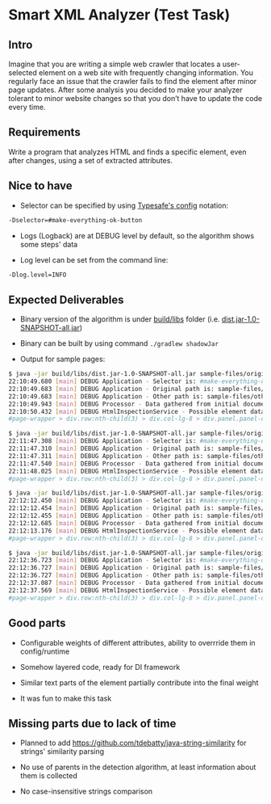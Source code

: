 # Smart XML Analyzer (Test Task)

## Intro

Imagine that you are writing a simple web crawler that locates a user-selected element on a web site with frequently changing information. You regularly face an issue that the crawler fails to find the element after minor page updates. After some analysis you decided to make your analyzer tolerant to minor website changes so that you don’t have to update the code every time.

## Requirements

Write a program that analyzes HTML and finds a specific element, even after changes, using a set of extracted attributes. 

## Nice to have

* Selector can be specified by using [Typesafe's config](https://github.com/lightbend/config) notation:
```bash
-Dselector=#make-everything-ok-button
```

* Logs (Logback) are at DEBUG level by default, so the algorithm shows some steps' data

* Log level can be set from the command line:

```bash
-Dlog.level=INFO
```

## Expected Deliverables

* Binary version of the algorithm is under [build/libs](build/libs) folder (i.e. [dist.jar-1.0-SNAPSHOT-all.jar](build/libs/dist.jar-1.0-SNAPSHOT-all.jar))

* Binary can be built by using command `./gradlew shadowJar`

* Output for sample pages:
```bash
$ java -jar build/libs/dist.jar-1.0-SNAPSHOT-all.jar sample-files/origin.html sample-files/other-1.html
22:10:49.680 [main] DEBUG Application - Selector is: #make-everything-ok-button
22:10:49.683 [main] DEBUG Application - Original path is: sample-files/origin.html
22:10:49.683 [main] DEBUG Application - Other path is: sample-files/other-1.html
22:10:49.943 [main] DEBUG Processor - Data gathered from initial document: HtmlOriginData(tagName=a, text=[Make, everything, OK], cssPath=#make-everything-ok-button, attributes={id=[make-everything-ok-button], class=[btn, btn-success], href=[#ok], title=[Make-Button], rel=[next], onclick=[javascript:window.okDone(), return false]})
22:10:50.432 [main] DEBUG HtmlInspectionService - Possible element data: WeightAndData(weight=21310.0, data=HtmlOriginData(tagName=a, text=[Make, everything, OK], cssPath=#page-wrapper > div.row:nth-child(3) > div.col-lg-8 > div.panel.panel-default > div.panel-body > a.btn.btn-success, attributes={class=[btn, btn-success], href=[#check-and-ok], title=[Make-Button], rel=[done], onclick=[javascript:window.okDone(), return false]}))
#page-wrapper > div.row:nth-child(3) > div.col-lg-8 > div.panel.panel-default > div.panel-body > a.btn.btn-success
```

```bash
$ java -jar build/libs/dist.jar-1.0-SNAPSHOT-all.jar sample-files/origin.html sample-files/other-2.html
22:11:47.308 [main] DEBUG Application - Selector is: #make-everything-ok-button
22:11:47.310 [main] DEBUG Application - Original path is: sample-files/origin.html
22:11:47.311 [main] DEBUG Application - Other path is: sample-files/other-2.html
22:11:47.540 [main] DEBUG Processor - Data gathered from initial document: HtmlOriginData(tagName=a, text=[Make, everything, OK], cssPath=#make-everything-ok-button, attributes={id=[make-everything-ok-button], class=[btn, btn-success], href=[#ok], title=[Make-Button], rel=[next], onclick=[javascript:window.okDone(), return false]})
22:11:48.025 [main] DEBUG HtmlInspectionService - Possible element data: WeightAndData(weight=11410.0, data=HtmlOriginData(tagName=a, text=[Make, everything, OK], cssPath=#page-wrapper > div.row:nth-child(3) > div.col-lg-8 > div.panel.panel-default > div.panel-body > div.some-container > a.btn.test-link-ok, attributes={class=[btn, test-link-ok], href=[#ok], title=[Make-Button], rel=[next], onclick=[javascript:window.okComplete(), return false]}))
#page-wrapper > div.row:nth-child(3) > div.col-lg-8 > div.panel.panel-default > div.panel-body > div.some-container > a.btn.test-link-ok
```

```bash
$ java -jar build/libs/dist.jar-1.0-SNAPSHOT-all.jar sample-files/origin.html sample-files/other-3.html
22:12:12.450 [main] DEBUG Application - Selector is: #make-everything-ok-button
22:12:12.454 [main] DEBUG Application - Original path is: sample-files/origin.html
22:12:12.455 [main] DEBUG Application - Other path is: sample-files/other-3.html
22:12:12.685 [main] DEBUG Processor - Data gathered from initial document: HtmlOriginData(tagName=a, text=[Make, everything, OK], cssPath=#make-everything-ok-button, attributes={id=[make-everything-ok-button], class=[btn, btn-success], href=[#ok], title=[Make-Button], rel=[next], onclick=[javascript:window.okDone(), return false]})
22:12:13.176 [main] DEBUG HtmlInspectionService - Possible element data: WeightAndData(weight=21400.0, data=HtmlOriginData(tagName=a, text=[Do, anything, perfect], cssPath=#page-wrapper > div.row:nth-child(3) > div.col-lg-8 > div.panel.panel-default > div.panel-footer > a.btn.btn-success, attributes={class=[btn, btn-success], href=[#ok], title=[Do-Link], rel=[next], onclick=[javascript:window.okDone(), return false]}))
#page-wrapper > div.row:nth-child(3) > div.col-lg-8 > div.panel.panel-default > div.panel-footer > a.btn.btn-success
```

```bash
$ java -jar build/libs/dist.jar-1.0-SNAPSHOT-all.jar sample-files/origin.html sample-files/other-4.html
22:12:36.723 [main] DEBUG Application - Selector is: #make-everything-ok-button
22:12:36.727 [main] DEBUG Application - Original path is: sample-files/origin.html
22:12:36.727 [main] DEBUG Application - Other path is: sample-files/other-4.html
22:12:37.087 [main] DEBUG Processor - Data gathered from initial document: HtmlOriginData(tagName=a, text=[Make, everything, OK], cssPath=#make-everything-ok-button, attributes={id=[make-everything-ok-button], class=[btn, btn-success], href=[#ok], title=[Make-Button], rel=[next], onclick=[javascript:window.okDone(), return false]})
22:12:37.569 [main] DEBUG HtmlInspectionService - Possible element data: WeightAndData(weight=21400.0, data=HtmlOriginData(tagName=a, text=[Do, all, GREAT], cssPath=#page-wrapper > div.row:nth-child(3) > div.col-lg-8 > div.panel.panel-default > div.panel-footer > a.btn.btn-success, attributes={class=[btn, btn-success], href=[#ok], title=[Make-Button], rel=[next], onclick=[javascript:window.okFinalize(), return false]}))
#page-wrapper > div.row:nth-child(3) > div.col-lg-8 > div.panel.panel-default > div.panel-footer > a.btn.btn-success
```

## Good parts

* Configurable weights of different attributes, ability to overrride them in config/runtime

* Somehow layered code, ready for DI framework

* Similar text parts of the element partially contribute into the final weight 

* It was fun to make this task


## Missing parts due to lack of time

* Planned to add https://github.com/tdebatty/java-string-similarity for strings' similarity parsing

* No use of parents in the detection algorithm, at least information about them is collected

* No case-insensitive strings comparison
